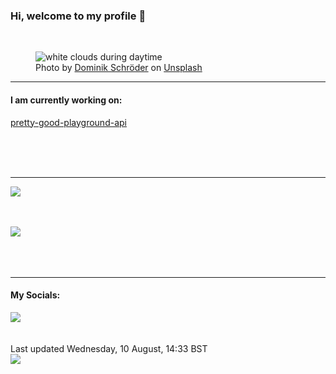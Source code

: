 <h3>Hi, welcome to my profile 👋</h3>

<br />
<figure>
  <img
    src="https://images.unsplash.com/photo-1428908728789-d2de25dbd4e2?crop=entropy&cs=tinysrgb&fit=max&fm=jpg&ixid=MnwyNzQ3MDB8MHwxfHJhbmRvbXx8fHx8fHx8fDE2NjAxMzQ2NTE&ixlib=rb-1.2.1&q=80&w=1080&auto=format"
    alt="white clouds during daytime" 
  />
  <figcaption>Photo by <a
    href="https://unsplash.com/@wirhabenzeit?utm_source=Profile%20readme&utm_medium=referral">Dominik Schröder</a> on <a
    href="https://unsplash.com/?utm_source=Profile%20readme&utm_medium=referral">Unsplash</a></figcaption>
</figure>


<hr />
<h4>I am currently working on:</h4>
<a href="https://github.com/ShaneLucy/pretty-good-playground-api">pretty-good-playground-api</a>

<br /><br /><br />

<hr />
<img
  src="https://github-readme-stats.vercel.app/api?username=shanelucy&show_icons=true&theme=calm"
/>
<br /><br /><br />

<img 
  src="https://github-readme-stats.vercel.app/api/top-langs/?username=shanelucy&theme=calm"
/>
<br /><br /><br /><br />
<hr />
<h4>My Socials:</h4>
<a href="https://uk.linkedin.com/in/shane-lucy-4735b616a">
  <img
    src="https://img.shields.io/badge/linkedin%20-%230077B5.svg?&style=for-the-badge&logo=linkedin&logoColor=white"
  />
</a>
<br /><br /><br />
Last updated Wednesday, 10 August, 14:33 BST
<br />
<img
  src="https://github.com/ShaneLucy/ShaneLucy/workflows/README%20build/badge.svg"
/>
